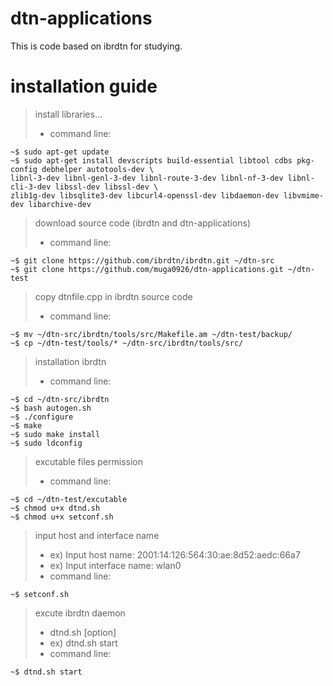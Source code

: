 # dtn-applications

This is code based on ibrdtn for studying.


# installation guide

> install libraries...
> * command line:

    ~$ sudo apt-get update
    ~$ sudo apt-get install devscripts build-essential libtool cdbs pkg-config debhelper autotools-dev \
    libnl-3-dev libnl-genl-3-dev libnl-route-3-dev libnl-nf-3-dev libnl-cli-3-dev libssl-dev libssl-dev \
    zlib1g-dev libsqlite3-dev libcurl4-openssl-dev libdaemon-dev libvmime-dev libarchive-dev

> download source code (ibrdtn and dtn-applications)
> * command line:

    ~$ git clone https://github.com/ibrdtn/ibrdtn.git ~/dtn-src
    ~$ git clone https://github.com/muga0926/dtn-applications.git ~/dtn-test

> copy dtnfile.cpp in ibrdtn source code
> * command line:

    ~$ mv ~/dtn-src/ibrdtn/tools/src/Makefile.am ~/dtn-test/backup/
    ~$ cp ~/dtn-test/tools/* ~/dtn-src/ibrdtn/tools/src/
 
> installation ibrdtn
> * command line:

    ~$ cd ~/dtn-src/ibrdtn
    ~$ bash autogen.sh
    ~$ ./configure
    ~$ make
    ~$ sudo make install
    ~$ sudo ldconfig

> excutable files permission
> * command line:

    ~$ cd ~/dtn-test/excutable
    ~$ chmod u+x dtnd.sh
    ~$ chmod u+x setconf.sh

> input host and interface name
> * ex) Input host name: 2001:14:126:564:30:ae:8d52:aedc:66a7
> * ex) Input interface name: wlan0
> * command line:

    ~$ setconf.sh

> excute ibrdtn daemon
> * dtnd.sh [option]
> * ex) dtnd.sh start
> * command line:

    ~$ dtnd.sh start

